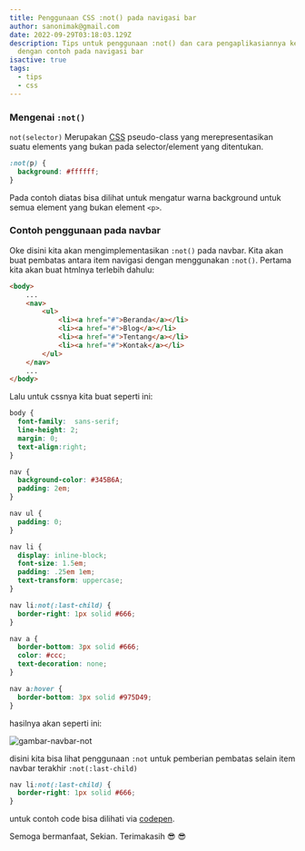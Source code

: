 ```yaml
---
title: Penggunaan CSS :not() pada navigasi bar
author: sanonimak@gmail.com
date: 2022-09-29T03:18:03.129Z
description: Tips untuk penggunaan :not() dan cara pengaplikasiannya ke CSS
  dengan contoh pada navigasi bar
isactive: true
tags:
  - tips
  - css
---
```

### Mengenai `:not()`

`not(selector)` Merupakan [CSS](https://mipdevp.com/blog/tags/css) pseudo-class yang merepresentasikan suatu elements yang bukan pada selector/element yang ditentukan.

```css
:not(p) {
  background: #ffffff;
}
```

Pada contoh diatas bisa dilihat untuk mengatur warna background untuk semua element yang bukan element `<p>`.

### Contoh penggunaan pada navbar

Oke disini kita akan mengimplementasikan `:not()` pada navbar.  Kita akan buat pembatas antara item navigasi dengan menggunakan `:not()`. Pertama kita akan buat htmlnya terlebih dahulu:

```html
<body>
    ...
    <nav>
        <ul>
            <li><a href="#">Beranda</a></li>
            <li><a href="#">Blog</a></li>
            <li><a href="#">Tentang</a></li>
            <li><a href="#">Kontak</a></li>
        </ul>
    </nav>
    ...
</body>
```

Lalu untuk cssnya kita buat seperti ini:

```css
body {
  font-family:  sans-serif;
  line-height: 2;
  margin: 0;
  text-align:right;
}

nav {
  background-color: #345B6A;
  padding: 2em;
}

nav ul {
  padding: 0;
}

nav li {
  display: inline-block;
  font-size: 1.5em;
  padding: .25em 1em;
  text-transform: uppercase;
}

nav li:not(:last-child) {
  border-right: 1px solid #666;
}

nav a {
  border-bottom: 3px solid #666;
  color: #ccc;
  text-decoration: none;
}

nav a:hover {
  border-bottom: 3px solid #975D49;
}
```

hasilnya akan seperti ini:


![gambar-navbar-not](/blog/img/navbar-not-css.jpg)

disini kita bisa lihat penggunaan `:not` untuk pemberian pembatas selain item navbar terakhir `:not(:last-child)`

```css
nav li:not(:last-child) {
  border-right: 1px solid #666;
}
```

untuk contoh code bisa dilihati via [codepen](https://codepen.io/anonimak/pen/KKRQrdJ).

Semoga bermanfaat, Sekian. Terimakasih :sunglasses: :sunglasses: